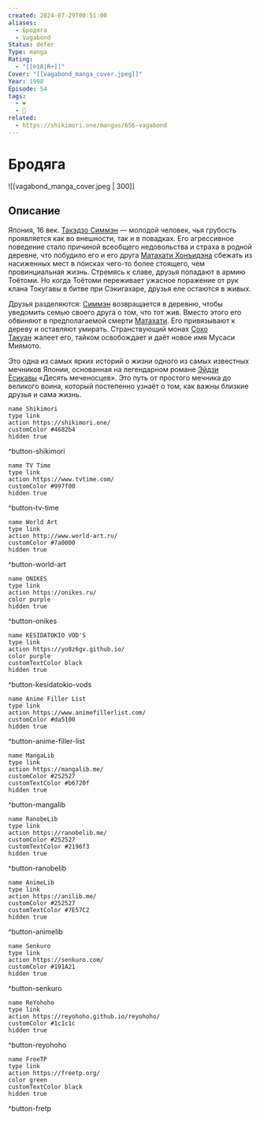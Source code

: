 ```yaml
---
created: 2024-07-29T00:51:00
aliases:
  - Бродяга
  - Vagabond
Status: defer
Type: manga
Rating:
  - "[[®️18|R+]]"
Cover: "[[vagabond_manga_cover.jpeg]]"
Year: 1998
Episode: 54
tags:
  - ❤
  - 🔞
related:
  - https://shikimori.one/mangas/656-vagabond
---
```


# Бродяга

![[vagabond_manga_cover.jpeg | 300]]


## Описание

Япония, 16 век. [Такэдзо Симмэн](https://shikimori.one/characters/6194-musashi-miyamoto) — молодой человек, чья грубость проявляется как во внешности, так и в повадках. Его агрессивное поведение стало причиной всеобщего недовольства и страха в родной деревне, что побудило его и его друга [Матахати Хонъидэна](https://shikimori.one/characters/8134-matahachi-honiden) сбежать из насиженных мест в поисках чего-то более стоящего, чем провинциальная жизнь. Стремясь к славе, друзья попадают в армию Тоётоми. Но когда Тоётоми переживает ужасное поражение от рук клана Токугавы в битве при Сэкигахаре, друзья еле остаются в живых.

Друзья разделяются: [Симмэн](https://shikimori.one/characters/6194-musashi-miyamoto) возвращается в деревню, чтобы уведомить семью своего друга о том, что тот жив. Вместо этого его обвиняют в предполагаемой смерти [Матахати](https://shikimori.one/characters/8134-matahachi-honiden). Его привязывают к дереву и оставляют умирать. Странствующий монах [Сохо Такуан](https://shikimori.one/characters/14182-souhou-takuan) жалеет его, тайком освобождает и даёт новое имя Мусаси Миямото.

Это одна из самых ярких историй о жизни одного из самых известных мечников Японии, основанная на легендарном романе [Эйдзи Ёсикавы](https://shikimori.one/people/5760-eiji-yoshikawa) «Десять меченосцев». Это путь от простого мечника до великого воина, который постепенно узнаёт о том, как важны близкие друзья и сама жизнь.


```button
name Shikimori
type link
action https://shikimori.one/
customColor #4682b4
hidden true
```
^button-shikimori

```button
name TV Time
type link
action https://www.tvtime.com/
customColor #997f00
hidden true
```
^button-tv-time

```button
name World Art
type link
action http://www.world-art.ru/
customColor #7a0000
hidden true
```
^button-world-art

```button
name ONIKES
type link
action https://onikes.ru/
color purple
hidden true
```
^button-onikes

```button
name KESIDATOKIO VOD'S
type link
action https://yo8z6gv.github.io/
color purple
customTextColor black
hidden true
```
^button-kesidatokio-vods

```button
name Anime Filler List
type link
action https://www.animefillerlist.com/
customColor #da5100
hidden true
```
^button-anime-filler-list

```button
name MangaLib
type link
action https://mangalib.me/
customColor #252527
customTextColor #b6720f
hidden true
```
^button-mangalib

```button
name RanobeLib
type link
action https://ranobelib.me/
customColor #252527
customTextColor #2196f3
hidden true
```
^button-ranobelib

```button
name AnimeLib
type link
action https://anilib.me/
customColor #252527
customTextColor #7E57C2
hidden true
```
^button-animelib

```button
name Senkuro
type link
action https://senkuro.com/
customColor #191A21
hidden true
```
^button-senkuro

```button
name ReYohoho
type link
action https://reyohoho.github.io/reyohoho/
customColor #1c1c1c
hidden true
```
^button-reyohoho

```button
name FreeTP
type link
action https://freetp.org/
color green
customTextColor black
hidden true
```
^button-fretp
